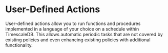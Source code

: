 # User-Defined Actions

User-defined actions allow you to run functions and procedures implemented in a
language of your choice on a schedule within TimescaleDB. This allows
automatic periodic tasks that are not covered by existing policies and
even enhancing existing policies with additional functionality.